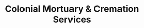 ---
title: "Colonial Mortuary & Cremation Services"
url: /lufkin/colonial-mortuary-und-cremation-services/
shop: Bestattungen
---